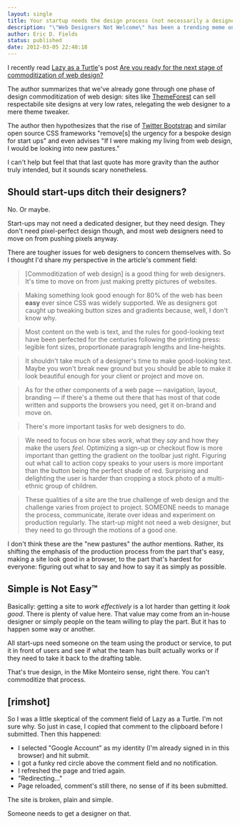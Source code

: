 ```yaml
---
layout: single
title: Your startup needs the design process (not necessarily a designer)
description: "\"Web Designers Not Welcome\" has been a trending meme on startup-focused news sites like Hacker News. Fine… shun the guy with the expensive glasses, but don't slack on the design process while building your product."
author: Eric D. Fields
status: published
date: 2012-03-05 22:48:18
---
```


I recently read [Lazy as a Turtle](http://lazyasaturtle.blogspot.com/)'s post [Are you ready for the next stage of commoditization of web design?](http://lazyasaturtle.blogspot.com/2012/03/are-you-ready-for-next-stage-of.html) 

The author summarizes that we've already gone through one phase of design commoditization of web design: sites like [ThemeForest](http://themeforest.com) can sell respectabile site designs at very low rates, relegating the web designer to a mere theme tweaker.

The author then hypothesizes that the rise of [Twitter Bootstrap](http://twitter.github.com/bootstrap/) and similar open source CSS frameworks "remove[s] the urgency for a bespoke design for start ups" and even advises "If I were making my living from web design, I would be looking into new pastures."

I can't help but feel that that last quote has more gravity than the author truly intended, but it sounds scary nonetheless. 

## Should start-ups ditch their designers?

No. Or maybe.

Start-ups may not need a dedicated designer, but they need design. They don't need pixel-perfect design though, and most web designers need to move on from pushing pixels anyway.

There are tougher issues for web designers to concern themselves with. So I thought I'd share my perspective in the article's comment field:

> [Commoditization of web design] is a good thing for web designers. It's time to move on from just making pretty pictures of websites. 

> Making something look good enough for 80% of the web has been **easy** ever since CSS was widely supported. We as designers got caught up tweaking button sizes and gradients because, well, I don't know why. 

> Most content on the web is text, and the rules for good-looking text have been perfected for the centuries following the printing press: legible font sizes, proportionate paragraph lengths and line-heights. 

> It shouldn't take much of a designer's time to make good-looking text. Maybe you won't break new ground but you should be able to make it look beautiful enough for your client or project and move on.

> As for the other components of a web page — navigation, layout, branding — if there's a theme out there that has most of that code written and supports the browsers you need, get it on-brand and move on.

> There's more important tasks for web designers to do.

> We need to focus on how sites _work_, what they _say_ and how they make the users _feel_. Optimizing a sign-up or checkout flow is more important than getting the gradient on the toolbar just right. Figuring out what call to action copy speaks to your users is more important than the button being the perfect shade of red. Surprising and delighting the user is harder than cropping a stock photo of a multi-ethnic group of children.

> These qualities of a site are the true challenge of web design and the challenge varies from project to project. SOMEONE needs to manage the process, communicate, iterate over ideas and experiment on production regularly. The start-up might not need a web designer, but they need to go through the motions of a good one.

I don't think these are the "new pastures" the author mentions. Rather, its shifting the emphasis of the production process from the part that's easy, making a site look good in a browser, to the part that's hardest for everyone: figuring out what to say and how to say it as simply as possible.

## Simple is Not Easy™

Basically: getting a site to *work effectively* is a lot harder than getting it *look good*. There is plenty of value here. That value may come from an in-house designer or simply people on the team willing to play the part. But it has to happen some way or another. 

All start-ups need someone on the team using the product or service, to put it in front of users and see if what the team has built actually works or if they need to take it back to the drafting table.

That's true design, in the Mike Monteiro sense, right there. You can't commoditize that process. 

## [rimshot]

So I was a little skeptical of the comment field of Lazy as a Turtle. I'm not sure why. So just in case, I copied that comment to the clipboard before I submitted. Then this happened:

* I selected "Google Account" as my identity (I'm already signed in in this browser) and hit submit. 
* I got a funky red circle above the comment field and no notification.
* I refreshed the page and tried again.
* "Redirecting…"
* Page reloaded, comment's still there, no sense of if its been submitted.

The site is broken, plain and simple.

Someone needs to get a designer on that.